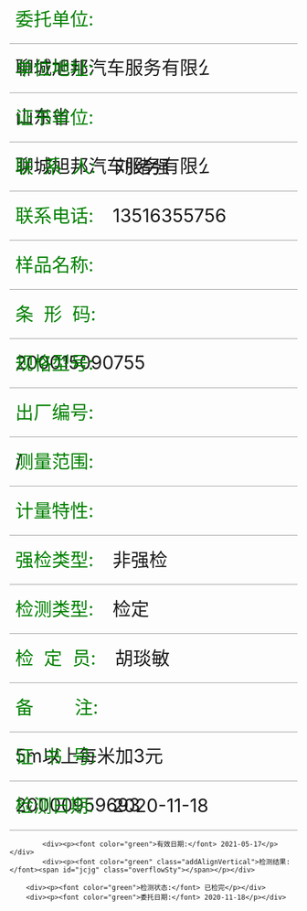 <!DOCTYPE html >
<html lang="en">

<script>
    var jypath = '/chos';
</script>
<script src="/chos/static/js/common/richTexts.js"></script>
<script src="/chos/static/js/common/util.js"></script>
<link type="text/css" rel="stylesheet" href="/chos/static/css/system/system/global.css" />
<head>
	<style>
	div{
		width:96%;
		padding:0 2%;
		height:85px;
		border-bottom:1px solid #999;
	}
	p{
		line-height:85px!important;
		/*font-size:37px!important;*/
        font-size:32px;
		margin:0;
		padding:0;
	}
	p span,
	p span p{
		display:inline-block;
		width:70%;
	}
	p span p font,
	p span p font font,
	p span font font font{
		font-size:32px;
	}
	font{
		margin-right:5%;
	}
	#ggxh font{
		margin-right:0px;
	}
	.overflowSty{
		white-space: nowrap;
	    overflow-x: scroll;
	    display:inline-block;
	    height:80px;
	}
	.addAlignVertical{
		vertical-align: text-bottom;
	}
    .fixedWidth{width:600px;}
	</style>
</head>
<body>  
		<div style="display:none;" id="Dclfw">{"richText":[{"style":{"font":"16px Times New Roman","foreColor":"rgb(0, 0, 0)","textDecoration":0},"text":"(0~100)m　"}]}</div>
		<div style="display:none;" id="Djltx">{"richText":[{"style":{"font":"16px Times New Roman","foreColor":"rgb(0, 0, 0)","textDecoration":0},"text":"1级、2级"}]}</div>
		<div style="display:none;" id="Dggxh">{"richText":[{"style":{"font":"13px Times New Roman","foreColor":"rgb(0, 0, 0)","textDecoration":0},"text":"5m"}]}</div>
		<div style="display:none;" id="Dypmc">钢卷尺</div>
		<div style="display:none;" id="jcjg1">I级合格</div>
		<div><p><font color="green" class="addAlignVertical">委托单位:</font> <span class="overflowSty">聊城旭邦汽车服务有限公司</span></p></div>
		<div><p><font color="green" class="addAlignVertical">单位地址:</font> <span class="overflowSty">山东省</span></p></div>
    	<div><p><font color="green" class="addAlignVertical">证书单位:</font> <span class="overflowSty">聊城旭邦汽车服务有限公司</span></p></div>
    	<div><p><font color="green">联&nbsp;&nbsp;系&nbsp;&nbsp;人:&nbsp;</font>刘绪强</p></div>
    	<div><p><font color="green">联系电话:</font> 13516355756</p></div>
    	<div><p><font color="green" class="addAlignVertical">样品名称:</font> <span id="ypmc" class="overflowSty"></span></p></div>
    	<div><p><font color="green" class="addAlignVertical">条&nbsp;&nbsp;形&nbsp;&nbsp;码:</font><span class="overflowSty fixedWidth">200015090755</span></p></div>
    	<div><p><font color="green" class="addAlignVertical">规格型号:</font> <span id="ggxh" class="overflowSty"></span></p></div>
    	<div><p><font color="green" class="addAlignVertical">出厂编号:</font> <span class="overflowSty">/</span></p></div>
    	<div><p><font color="green" class="addAlignVertical">测量范围:</font> <span id="clfw" class="overflowSty"></span></p></div>
    	<div><p><font color="green" class="addAlignVertical">计量特性:</font> <span id="jltx" class="overflowSty"></span></p></div>
    	<div><p><font color="green">强检类型:</font> 非强检</p></div>
    	<div><p><font color="green">检测类型:</font> 检定</p></div>
    	<div><p><font color="green">检&nbsp;&nbsp;定&nbsp;&nbsp;员:</font> 胡琰敏</p></div>
    	<div><p><font color="green" class="addAlignVertical">备&nbsp;&nbsp;&nbsp;&nbsp;&nbsp;&nbsp;&nbsp;&nbsp;注:</font> <span class="overflowSty fixedWidth">5m以上每米加3元</span></p></div>
    	<div><p><font color="green" class="addAlignVertical">证&nbsp;&nbsp;书&nbsp;&nbsp;号:</font> <span class="overflowSty fixedWidth">20000959693</span></p></div>
    	<div><p><font color="green">检测日期:</font> 2020-11-18</p></div>
		
			<div><p><font color="green">有效日期:</font> 2021-05-17</p></div>
			<div><p><font color="green" class="addAlignVertical">检测结果:</font><span id="jcjg" class="overflowSty"></span></p></div>
		
		<div><p><font color="green">检测状态:</font> 已检完</p></div>
		<div><p><font color="green">委托日期:</font> 2020-11-18</p></div>
</body>
<script>

	 window.onload = function () {debugger;
    	var	clfw=document.getElementById("Dclfw").innerHTML;
			clfw=changeBackString(RICHTEXT.JsonToHtml(clfw));
			document.getElementById("clfw").innerHTML=clfw.replace(/<p>/g,"").replace(/<\/p>/g,"");
		var	jltx=document.getElementById("Djltx").innerHTML;
			jltx=changeBackString(RICHTEXT.JsonToHtml(jltx));
			document.getElementById("jltx").innerHTML=jltx.replace(/<p>/g,"").replace(/<\/p>/g,"");
		var	ggxh=document.getElementById("Dggxh").innerHTML;
		 	ggxh=changeBackString(RICHTEXT.JsonToHtml(ggxh))
			document.getElementById("ggxh").innerHTML=ggxh.replace(/<p>/g,"").replace(/<\/p>/g,"");
		var	ypmc=document.getElementById("Dypmc").innerHTML;
		 	ypmc=changeBackString(RICHTEXT.JsonToHtml(ypmc))
			document.getElementById("ypmc").innerHTML=ypmc.replace(/<p>/g,"").replace(/<\/p>/g,"");
		var	jcjg=document.getElementById("jcjg1").innerHTML;
		 	jcjg=changeBackString(RICHTEXT.JsonToHtml(jcjg))
			document.getElementById("jcjg").innerHTML=jcjg.replace(/<p>/g,"").replace(/<\/p>/g,"");
	}; 
</script>

</html>
